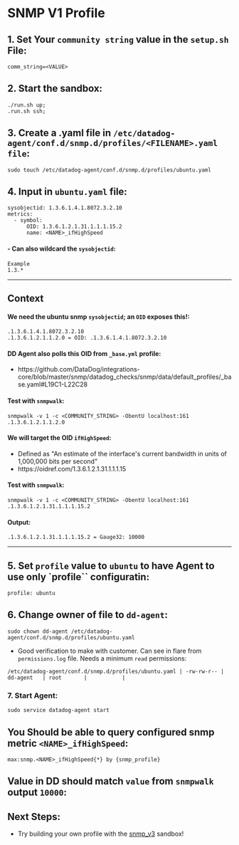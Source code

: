 # SNMP V1 Profile

## 1. Set Your `community string` value in the `setup.sh` File:
```
comm_string=<VALUE>
```

## 2. Start the sandbox:
```
./run.sh up;
.run.sh ssh;
```

## 3. Create a .yaml file in `/etc/datadog-agent/conf.d/snmp.d/profiles/<FILENAME>.yaml file`:

```
sudo touch /etc/datadog-agent/conf.d/snmp.d/profiles/ubuntu.yaml
```

## 4. Input in `ubuntu.yaml` file:

```
sysobjectid: 1.3.6.1.4.1.8072.3.2.10
metrics:
  - symbol:
      OID: 1.3.6.1.2.1.31.1.1.1.15.2
      name: <NAME>_ifHighSpeed
```

#### - Can also wildcard the `sysobjectid`:

```
Example
1.3.*
```
---
## Context
#### We need the ubuntu snmp `sysobjectid`; an `OID` exposes this!:

```
.1.3.6.1.4.1.8072.3.2.10
.1.3.6.1.2.1.1.2.0 = OID: .1.3.6.1.4.1.8072.3.2.10
```

#### DD Agent also polls this OID from `_base.yml` profile:
- <link>https://github.com/DataDog/integrations-core/blob/master/snmp/datadog_checks/snmp/data/default_profiles/_base.yaml#L19C1-L22C28</link>
#### Test with `snmpwalk`:

```
snmpwalk -v 1 -c <COMMUNITY_STRING> -ObentU localhost:161 .1.3.6.1.2.1.1.2.0
```

#### We will target the OID `ifHighSpeed`:

- Defined as "An estimate of the interface's current bandwidth in units of 1,000,000 bits per second"
- <link>https://oidref.com/1.3.6.1.2.1.31.1.1.1.15</link>

#### Test with `snmpwalk`:
```
snmpwalk -v 1 -c <COMMUNITY_STRING> -ObentU localhost:161 .1.3.6.1.2.1.31.1.1.1.15.2
```

#### Output:
```
.1.3.6.1.2.1.31.1.1.1.15.2 = Gauge32: 10000
```

---

## 5. Set `profile` value to `ubuntu` to have Agent to use only `profile`` configuratin:

```
profile: ubuntu
```

## 6. Change owner of file to `dd-agent`:

```
sudo chown dd-agent /etc/datadog-agent/conf.d/snmp.d/profiles/ubuntu.yaml
```

- Good verification to make with customer. Can see in flare from `permissions.log` file. Needs a minimum `read` permissions:

```
/etc/datadog-agent/conf.d/snmp.d/profiles/ubuntu.yaml | -rw-rw-r-- | dd-agent   | root       |           |
```

### 7. Start Agent:

```
sudo service datadog-agent start
```
## You Should be able to query configured snmp metric `<NAME>_ifHighSpeed`:

```
max:snmp.<NAME>_ifHighSpeed{*} by {snmp_profile}
```

## Value in DD should match `value` from `snmpwalk` output `10000`:

## Next Steps:
- Try building your own profile with the [snmp_v3](https://github.com/Dog-Gone-Earl/Agent-Spec-Sandboxes/tree/main/snmp_v3) sandbox!
